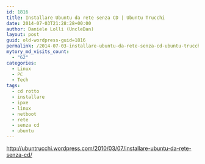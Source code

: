 ```yaml
---
id: 1816
title: Installare Ubuntu da rete senza CD | Ubuntu Trucchi
date: 2014-07-03T21:28:28+00:00
author: Daniele Lolli (UncleDan)
layout: post
guid: old-wordpress-guid=1816
permalink: /2014-07-03-installare-ubuntu-da-rete-senza-cd-ubuntu-trucchi.html
mytory_md_visits_count:
  - "62"
categories:
  - Linux
  - PC
  - Tech
tags:
  - cd rotto
  - installare
  - ipxe
  - linux
  - netboot
  - rete
  - senza cd
  - ubuntu
---
```

<http://ubuntrucchi.wordpress.com/2010/03/07/installare-ubuntu-da-rete-senza-cd/>